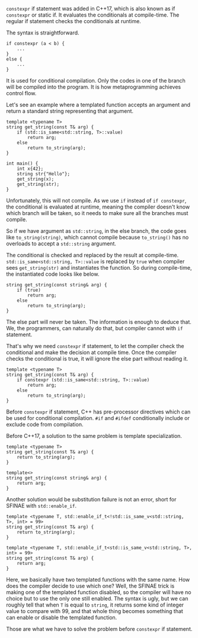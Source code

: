 
`constexpr` if statement was added in C++17, which is also known as if `constexpr` or static if. It evaluates the conditionals at compile-time. The regular if statement checks the conditionals at runtime.

The syntax is straightforward.
```
if constexpr (a < b) {
	...
}
else {
	...
}
```
It is used for conditional compilation. Only the codes in one of the branch will be compiled into the program. It is how metaprogramming achieves control flow.

Let's see an example where a templated function accepts an argument and return a standard string representing that argument.
```
template <typename T>
string get_string(const T& arg) {
	if (std::is_same<std::string, T>::value)
		return arg;
	else
		return to_string(arg);
}

int main() {
	int x{42};
	string str{"Hello"};
	get_string(x);
	get_string(str);
}
```
Unfortunately, this will not compile. As we use `if` instead of `if constexpr`, the conditional is evaluated at runtime, meaning the compiler doesn't know which branch will be taken, so it needs to make sure all the branches must compile. 

So if we have argument as `std::string`, in the else branch, the code goes like `to_string(string)`, which cannot compile because `to_string()` has no overloads to accept a `std::string` argument.

The conditional is checked and replaced by the result at compile-time. `std::is_same<std::string, T>::value` is replaced by `true` when compiler sees `get_string(str)` and instantiates the function. So during compile-time, the instantiated code looks like below. 
```
string get_string(const string& arg) {
	if (true)
		return arg;
	else
		return to_string(arg);
}
```
The else part will never be taken. The information is enough to deduce that. We, the programmers, can naturally do that, but compiler cannot with `if` statement.

That's why we need `constexpr` if statement, to let the compiler check the conditional and make the decision at compile time. Once the compiler checks the conditional is true, it will ignore the else part without reading it.
```
template <typename T>
string get_string(const T& arg) {
	if constexpr (std::is_same<std::string, T>::value)
		return arg;
	else
		return to_string(arg);
}
```

Before `constexpr` if statement, C++ has pre-processor directives which can be used for conditional compilation. `#if` and `#ifdef` conditionally include or exclude code from compilation.

Before C++17, a solution to the same problem is template specialization.
```
template <typename T>
string get_string(const T& arg) {
	return to_string(arg);
}

template<>
string get_string(const string& arg) {
	return arg;
}
```

Another solution would be substitution failure is not an error, short for SFINAE with `std::enable_if`.
```
template <typename T, std::enable_if_t<!std::is_same_v<std::string, T>, int> = 99>
string get_string(const T& arg) {
	return to_string(arg);
}

template <typename T, std::enable_if_t<std::is_same_v<std::string, T>, int> = 99>
string get_string(const T& arg) {
	return arg;
}
```
Here, we basically have two templated functions with the same name. How does the compiler decide to use which one? Well, the SFINAE trick is making one of the templated function disabled, so the compiler will have no choice but to use the only one still enabled. The syntax is ugly, but we can roughly tell that when `T` is equal to `string`, it returns some kind of integer value to compare with 99, and that whole thing becomes something that can enable or disable the templated function.

Those are what we have to solve the problem before `constexpr` if statement.
